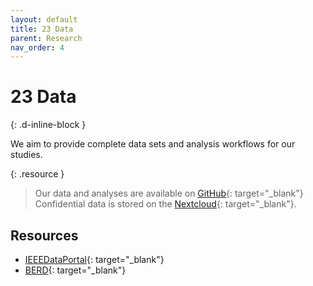 ```yaml
---
layout: default
title: 23 Data
parent: Research
nav_order: 4
---
```


# 23 Data
{: .d-inline-block }

We aim to provide complete data sets and analysis workflows for our studies.

{: .resource } 
> Our data and analyses are available on [GitHub](https://github.com/orgs/digital-work-lab/repositories?q=topic%3Adataset){: target="_blank"}
> Confidential data is stored on the [Nextcloud](https://nc-2272638881871040784.nextcloud-ionos.com/index.php/apps/files/?dir=/20-research/23_data&fileid=88094){: target="_blank"}.

## Resources

- [IEEEDataPortal](https://ieee-dataport.org/datasets){: target="_blank"}
- [BERD](https://www.berd-nfdi.de/){: target="_blank"}
